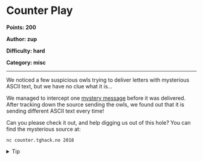 # Counter Play
**Points: 200**

**Author: zup**

**Difficulty: hard**

**Category: misc**

---

We noticed a few suspicious owls trying to deliver letters with
mysterious ASCII text, but we have no clue what it is...

We managed to intercept one [mystery message](uploads/intercepted_message.txt) before it was delivered. 
After tracking down the source sending the owls, we found out that it is sending different ASCII text
every time!

Can you please check it out, and help digging us out of 
this hole? You can find the mysterious source at:

`nc counter.tghack.no 2018`

<details><summary>Tip</summary>
This is not a typical crypto challenge, but rather finding hidden data somewhere.
The owls have nothing to do with the challenge, but are here to make things more magical.
</details>
